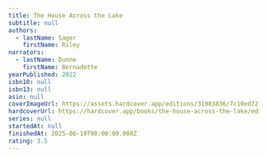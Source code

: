 ```yaml
---
title: The House Across the Lake
subtitle: null
authors:
  - lastName: Sager
    firstName: Riley
narrators:
  - lastName: Dunne
    firstName: Bernadette
yearPublished: 2022
isbn10: null
isbn13: null
asin: null
coverImageUrl: https://assets.hardcover.app/editions/31983836/7c10ed72-599b-46b0-b808-6d231f1b8343.jpg
hardcoverUrl: https://hardcover.app/books/the-house-across-the-lake/editions/31983836
series: null
startedAt: null
finishedAt: 2025-06-19T00:00:00.000Z
rating: 3.5
---
```

